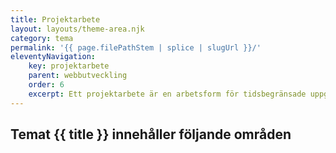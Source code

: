 ```yaml
---
title: Projektarbete
layout: layouts/theme-area.njk
category: tema
permalink: '{{ page.filePathStem | splice | slugUrl }}/'
eleventyNavigation:
    key: projektarbete
    parent: webbutveckling
    order: 6
    excerpt: Ett projektarbete är en arbetsform för tidsbegränsade uppgifter och tydliga mål för att leverera en produkt
---
```


## Temat {{ title }} innehåller följande områden
